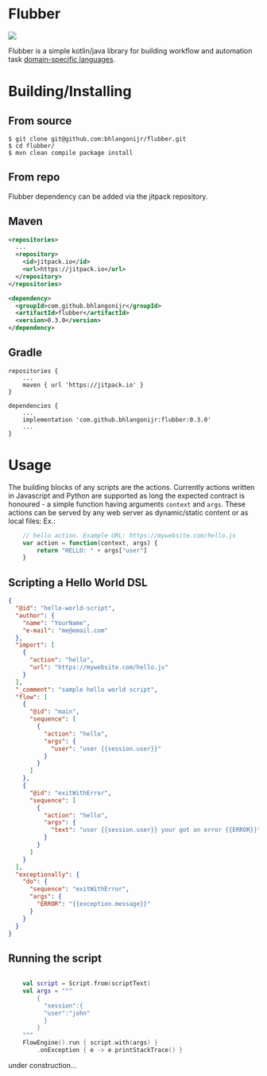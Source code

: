Flubber 
=========================

[![](https://jitpack.io/v/bhlangonijr/flubber.svg)](https://jitpack.io/#bhlangonijr/flubber)

Flubber is a simple kotlin/java library for building workflow and automation task [domain-specific languages](https://en.wikipedia.org/wiki/Domain-specific_language).
 

# Building/Installing
## From source

```
$ git clone git@github.com:bhlangonijr/flubber.git
$ cd flubber/
$ mvn clean compile package install
```

## From repo

Flubber dependency can be added via the jitpack repository.

## Maven

```xml
<repositories>
  ...
  <repository>
    <id>jitpack.io</id>
    <url>https://jitpack.io</url>
  </repository>
</repositories>
```

```xml
<dependency>
  <groupId>com.github.bhlangonijr</groupId>
  <artifactId>flubber</artifactId>
  <version>0.3.0</version>
</dependency>
```

## Gradle

```
repositories {
    ...
    maven { url 'https://jitpack.io' }
}
```

```
dependencies {
    ...
    implementation 'com.github.bhlangonijr:flubber:0.3.0'
    ...
}
```

# Usage

The building blocks of any scripts are the actions. Currently actions written in Javascript and Python are supported 
as long the expected contract is honoured - a simple function having arguments `context` and `args`. These actions can 
be served by any web server as dynamic/static content or as local files: Ex.:

```javascript
    // hello action. Example URL: https://mywebsite.com/hello.js
    var action = function(context, args) {
        return "HELLO: " + args["user"]
    }
```  

## Scripting a Hello World DSL

```json
{
  "@id": "hello-world-script",
  "author": {
    "name": "YourName",
    "e-mail": "me@email.com"
  },
  "import": [
    {
      "action": "hello",
      "url": "https://mywebsite.com/hello.js"
    }
  ],
  "_comment": "sample hello world script",
  "flow": [
    {
      "@id": "main",
      "sequence": [
        {
          "action": "hello",
          "args": {
            "user": "user {{session.user}}"
          }
        }
      ]
    },
    {
      "@id": "exitWithError",
      "sequence": [
        {
          "action": "hello",
          "args": {
            "text": "user {{session.user}} your got an error {{ERROR}}"
          }
        }
      ]
    }
  ],
  "exceptionally": {
    "do": {
      "sequence": "exitWithError",
      "args": {
        "ERROR": "{{exception.message}}"
      }
    }
  }
}
```  


## Running the script

```kotlin

    val script = Script.from(scriptText)        
    val args = """
        {
          "session":{
          "user":"john"
          }
        }
    """
    FlowEngine().run { script.with(args) }
        .onException { e -> e.printStackTrace() }

```
    
under construction...